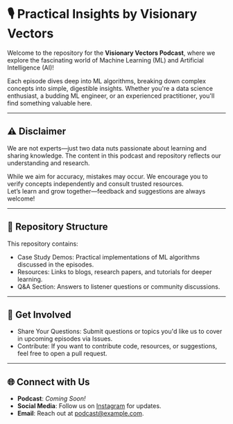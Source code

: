 # 🎙️ Practical Insights by Visionary Vectors  
Welcome to the repository for the **Visionary Vectors Podcast**, where we explore the fascinating world of Machine Learning (ML) and Artificial Intelligence (AI)!  

Each episode dives deep into ML algorithms, breaking down complex concepts into simple, digestible insights. Whether you're a data science enthusiast, a budding ML engineer, or an experienced practitioner, you'll find something valuable here.  

---
## ⚠️ Disclaimer  

We are not experts—just two data nuts passionate about learning and sharing knowledge. The content in this podcast and repository reflects our understanding and research.  

While we aim for accuracy, mistakes may occur. We encourage you to verify concepts independently and consult trusted resources.  
Let’s learn and grow together—feedback and suggestions are always welcome!  

---
## 📌 Repository Structure

This repository contains:
- Case Study Demos: Practical implementations of ML algorithms discussed in the episodes.
- Resources: Links to blogs, research papers, and tutorials for deeper learning.
- Q&A Section: Answers to listener questions or community discussions.

---
## 🙌 Get Involved

- Share Your Questions: Submit questions or topics you'd like us to cover in upcoming episodes via Issues.
- Contribute: If you want to contribute code, resources, or suggestions, feel free to open a pull request.

---
## 🌐 Connect with Us  

- **Podcast**: *Coming Soon!*  
- **Social Media**: Follow us on [Instagram](https://www.instagram.com/thevisionaryvectorspodcast/?igsh=MXB2cndmdW54eGNjMg%3D%3D) for updates.
- **Email**: Reach out at [podcast@example.com](mailto:podcast@example.com).  
